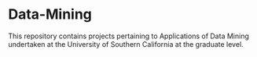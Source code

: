 # Data-Mining
This repository contains projects pertaining to Applications of Data Mining undertaken at the University of Southern California at the graduate level.
